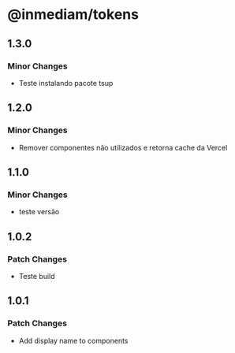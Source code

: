 # @inmediam/tokens

## 1.3.0

### Minor Changes

- Teste instalando pacote tsup

## 1.2.0

### Minor Changes

- Remover componentes não utilizados e retorna cache da Vercel

## 1.1.0

### Minor Changes

- teste versão

## 1.0.2

### Patch Changes

- Teste build

## 1.0.1

### Patch Changes

- Add display name to components
